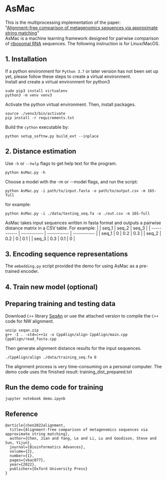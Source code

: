 # AsMac

This is the multiprocessing implementation of the paper:<br /> 
"[Alignment-free comparison of metagenomics sequences via approximate string matching](https://academic.oup.com/bioinformaticsadvances/advance-article/doi/10.1093/bioadv/vbac077/6767843)"<br />
AsMac is a machine learning framework designed for pairwise comparison of [ribosomal RNA](https://en.wikipedia.org/wiki/Ribosomal_RNA) sequences. The following instruction is for Linux/MacOS.<br /> 

## 1. Installation
If a python environment for `Python 3.7` or later version has not been set up yet, please follow these steps to create a virtual environment.<br />
Install and create a virtual environment for python3
```
sudo pip3 install virtualenv
python3 -m venv venv3
```

Activate the python virtual environment. Then, install packages.<br />
```
source ./venv3/bin/activate
pip install -r requirements.txt
```
Build the `cython` executable by:
```
python setup_softnw.py build_ext --inplace
```

## 2. Distance estimation
Use `-h` or `--help` flags to get help text for the program.<br />
```
python AsMac.py -h
```
Choose a model with the -m or --model flags, and run the script:
```
python AsMac.py -i path/to/input.fasta -o path/to/output.csv -m 16S-full
```
for example:
```
python AsMac.py -i ./data/testing_seq.fa -o ./out.csv -m 16S-full
```

AsMac takes input sequences written in fasta format and outputs a pairwise distance matrix in a CSV table. For example:
|       | seq_1 | seq_2 | seq_3 | 
| ----------- | ----------- | ----------- | ----------- | 
| seq_1 | 0   | 0.2   | 0.3 | 
| seq_2 | 0.2   | 0   | 0.1 | 
| seq_3 | 0.3   | 0.1   | 0 |

## 3. Encoding sequence representations
The `embedding.py` script provided the demo for using AsMac as a pre-trained encoder.

## 4. Train new model (optional)
## Preparing training and testing data
Download `C++` library [SeqAn](https://github.com/seqan/seqan) or use the attached version to compile the `C++` code for NW alignment.
```
unzip seqan.zip
g++ -I . -std=c++1z -o CppAlign/align CppAlign/main.cpp CppAlign/read_fasta.cpp
```

Then generate alignment distance results for the input sequences.
```
./CppAlign/align ./data/training_seq.fa 0
```
The alignment process is very time-consuming on a personal computer. The demo code uses the finished result: training_dist_prepared.txt

## Run the demo code for training
```
jupyter notebook demo.ipynb
```


## Reference
```
@article{chen2022alignment,
  title={Alignment-free comparison of metagenomics sequences via approximate string matching},
  author={Chen, Jian and Yang, Le and Li, Lu and Goodison, Steve and Sun, Yijun},
  journal={Bioinformatics Advances},
  volume={2},
  number={1},
  pages={vbac077},
  year={2022},
  publisher={Oxford University Press}
}
```
